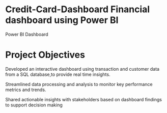 # Credit-Card-Dashboard Financial dashboard using Power BI
Power BI Dashboard
# Project Objectives

Developed an interactive dashboard using transaction and customer data from a SQL database,to provide real time insights.

Streamlined data processing and analysis to monitor key performance metrics and trends.

Shared actionable insights with stakeholders based on dashboard findings to support decision making
